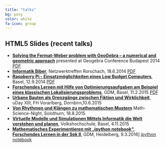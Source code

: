 ```yaml
---
title: "talks"
bg: posy
color: white
fa-icon: group
---
```


## HTML5 Slides (recent talks)

- **[Solving the Fermat-Weber problem with GeoGebra – a numerical and geometric approach](presentations/Budapest2014/index.html)** presented at Geogebra Conference Budapest 2014 [PDF](presentations/Budapest2014/slides_Fermat-Weber.pdf)
- **[Informatik Biber](presentations/InformatikBiber/index.html)**, Netzwerktreffen Rorschach, 18.6.2014 [PDF](presentations/InformatikBiber/print/Informatik-Biber.pdf)
- **[Raspberry Pi - Einsatzmöglichkeiten eines Low Budget Computers](presentations/raspberrypi/)**, Basel, 12.9.2014 [PDF](presentations/raspberrypi/Folien.pdf)
- **[Forschendes Lernen mit Hilfe von Optimierungsaufgaben am Beispiel eines klassischen Lokalisierungsproblems](presentations/GDM2015/)**, GDM, Basel, 11.2.2015 [PDF](presentations/GDM2015/FermatProblem.pdf)
- **[Urbane Bauten als Grenzgänge zwischen Fiktion und Wirklichkeit](presentations/udayxiii/)**, uDay XIII, FH Vorarlberg, Dornbirn,10.6.2015
- **[Von Rhythmen und Klängen zu mathematischen Mustern](presentations/mathnight2015/)** Math-Science-Night, Solothurn, 18.8.2015
- **[Virtuelle Modelle und Simulationen Mittels Informatik die Welt verstehen und planen](presentations/simulation/simulation_reveal_final.html)**, Volkshochschule, Basel, 4.11.2015
- **[Mathematisches Experimentieren mit „ipython notebook“, Forschendes Lernen in der Sek II](presentations/GDM2016/index.html)**, GDM, Heidelberg, 9.3.2016] [ipython notebook](https://github.com/mgje/PIUMP/blob/master/GDM2016/Ping_Pong.ipynb)
             